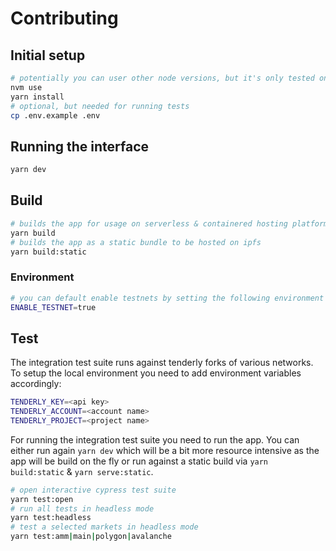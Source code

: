 # Contributing

## Initial setup

```sh
# potentially you can user other node versions, but it's only tested on what's currently listed in nvmrc
nvm use
yarn install
# optional, but needed for running tests
cp .env.example .env
```

## Running the interface

```sh
yarn dev
```

## Build

```sh
# builds the app for usage on serverless & containered hosting platforms like vercel
yarn build
# builds the app as a static bundle to be hosted on ipfs
yarn build:static
```

### Environment

```sh
# you can default enable testnets by setting the following environment variable
ENABLE_TESTNET=true
```

## Test

The integration test suite runs against tenderly forks of various networks. To setup the local environment you need to add environment variables accordingly:

```sh
TENDERLY_KEY=<api key>
TENDERLY_ACCOUNT=<account name>
TENDERLY_PROJECT=<project name>
```

For running the integration test suite you need to run the app. You can either run again `yarn dev` which will be a bit more resource intensive as the app will be build on the fly or run against a static build via `yarn build:static` & `yarn serve:static`.

```sh
# open interactive cypress test suite
yarn test:open
# run all tests in headless mode
yarn test:headless
# test a selected markets in headless mode
yarn test:amm|main|polygon|avalanche
```

